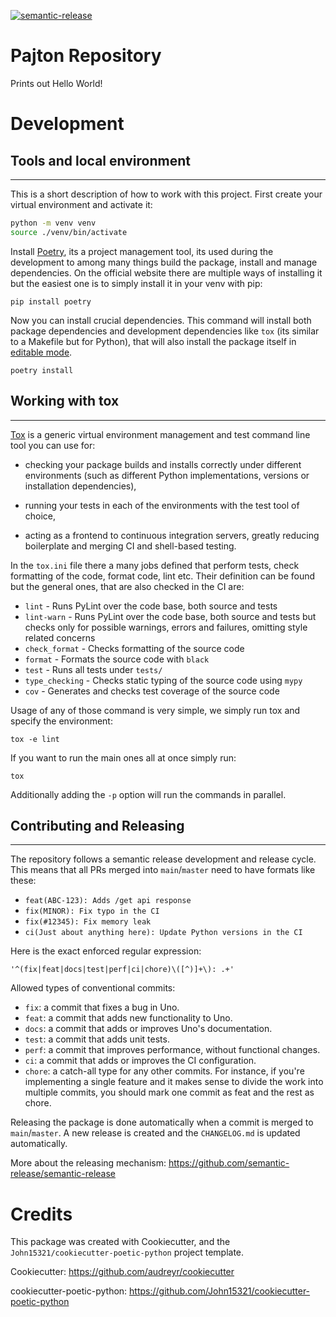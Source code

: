 [![semantic-release](https://img.shields.io/badge/semantic--release-e10079?logo=semantic-release)](https://github.com/semantic-release/semantic-release)


# Pajton Repository

Prints out Hello World!

# Development

## Tools and local environment

---

This is a short description of how to work with this project. First create your virtual environment and activate it:

```bash
python -m venv venv
source ./venv/bin/activate
```

Install [Poetry](https://python-poetry.org/), its a project management tool, its used during the development to among many things build the package, install and manage dependencies. On the official website there are multiple ways of installing it but the easiest one is to simply install it in your venv with pip:

```
pip install poetry
```

Now you can install crucial dependencies. This command will install both package dependencies and development dependencies like `tox` (its similar to a Makefile but for Python), that will also install the package itself in [editable mode](https://setuptools.pypa.io/en/latest/userguide/development_mode.html).

```
poetry install
```

## Working with tox

---

[Tox](https://tox.wiki/en/latest/) is a generic virtual environment management and test command line tool you can use for:

- checking your package builds and installs correctly under different environments (such as different Python implementations, versions or installation dependencies),

- running your tests in each of the environments with the test tool of choice,

- acting as a frontend to continuous integration servers, greatly reducing boilerplate and merging CI and shell-based testing.

In the `tox.ini` file there a many jobs defined that perform tests, check formatting of the code, format code, lint etc. Their definition can be found but the general ones, that are also checked in the CI are:

- `lint` - Runs PyLint over the code base, both source and tests
- `lint-warn` - Runs PyLint over the code base, both source and tests but checks only for possible warnings, errors and failures, omitting style related concerns
- `check_format` - Checks formatting of the source code
- `format` - Formats the source code with `black`
- `test` - Runs all tests under `tests/`
- `type_checking` - Checks static typing of the source code using `mypy`
- `cov` - Generates and checks test coverage of the source code

Usage of any of those command is very simple, we simply run tox and specify the environment:

```
tox -e lint
```

If you want to run the main ones all at once simply run:

```
tox
```

Additionally adding the `-p` option will run the commands in parallel.

## Contributing and Releasing

---

The repository follows a semantic release development and release cycle.
This means that all PRs merged into `main`/`master` need to have formats like these:

- `feat(ABC-123): Adds /get api response`
- `fix(MINOR): Fix typo in the CI`
- `fix(#12345): Fix memory leak`
- `ci(Just about anything here): Update Python versions in the CI`

Here is the exact enforced regular expression:

```regex
'^(fix|feat|docs|test|perf|ci|chore)\([^)]+\): .+'
```

Allowed types of conventional commits:

- `fix`: a commit that fixes a bug in Uno.
- `feat`: a commit that adds new functionality to Uno.
- `docs`: a commit that adds or improves Uno's documentation.
- `test`: a commit that adds unit tests.
- `perf`: a commit that improves performance, without functional changes.
- `ci`: a commit that adds or improves the CI configuration.
- `chore`: a catch-all type for any other commits. For instance, if you're implementing a single feature and it makes sense to divide the work into multiple commits, you should mark one commit as feat and the rest as chore.

Releasing the package is done automatically when a commit is merged to `main`/`master`. A new release is created and the `CHANGELOG.md` is updated automatically.

More about the releasing mechanism:
<https://github.com/semantic-release/semantic-release>

# Credits

This package was created with Cookiecutter, and the
`John15321/cookiecutter-poetic-python` project template.

Cookiecutter: <https://github.com/audreyr/cookiecutter>

cookiecutter-poetic-python: <https://github.com/John15321/cookiecutter-poetic-python>
